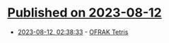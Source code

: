 # [Published on 2023-08-12](index.md)

* [2023-08-12, 02:38:33](https://lobste.rs/s/krxg9k/ofrak_tetris) - [OFRAK Tetris](https://ofrak.com/tetris/)
